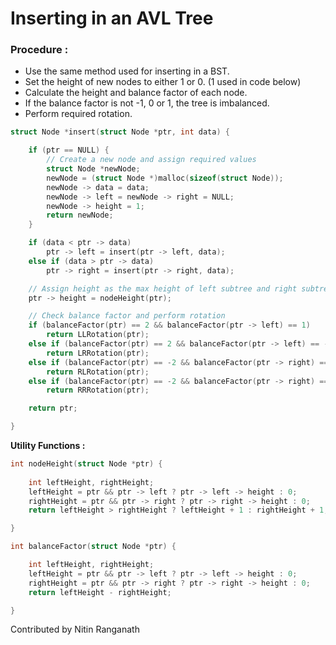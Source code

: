 # Inserting in an AVL Tree

### Procedure :

* Use the same method used for inserting in a BST.
* Set the height of new nodes to either 1 or 0. \(1 used in code below\)
* Calculate the height and balance factor of each node.
* If the balance factor is not -1, 0 or 1, the tree is imbalanced.
* Perform required rotation.

```c
struct Node *insert(struct Node *ptr, int data) {

	if (ptr == NULL) {
		// Create a new node and assign required values
		struct Node *newNode;
		newNode = (struct Node *)malloc(sizeof(struct Node));
		newNode -> data = data;
		newNode -> left = newNode -> right = NULL;
		newNode -> height = 1;
		return newNode;
	}

	if (data < ptr -> data) 
		ptr -> left = insert(ptr -> left, data);
	else if (data > ptr -> data)
		ptr -> right = insert(ptr -> right, data);

	// Assign height as the max height of left subtree and right subtree
	ptr -> height = nodeHeight(ptr);

	// Check balance factor and perform rotation
	if (balanceFactor(ptr) == 2 && balanceFactor(ptr -> left) == 1) 
		return LLRotation(ptr);
	else if (balanceFactor(ptr) == 2 && balanceFactor(ptr -> left) == -1)
		return LRRotation(ptr);
	else if (balanceFactor(ptr) == -2 && balanceFactor(ptr -> right) == 1)
		return RLRotation(ptr);
	else if (balanceFactor(ptr) == -2 && balanceFactor(ptr -> right) == -1)
		return RRRotation(ptr);

	return ptr;

}
```

**Utility Functions :**

```c
int nodeHeight(struct Node *ptr) {
	
	int leftHeight, rightHeight;
	leftHeight = ptr && ptr -> left ? ptr -> left -> height : 0;
	rightHeight = ptr && ptr -> right ? ptr -> right -> height : 0;
	return leftHeight > rightHeight ? leftHeight + 1 : rightHeight + 1;

}

int balanceFactor(struct Node *ptr) {

	int leftHeight, rightHeight;
	leftHeight = ptr && ptr -> left ? ptr -> left -> height : 0;
	rightHeight = ptr && ptr -> right ? ptr -> right -> height : 0;
	return leftHeight - rightHeight;

}
```

Contributed by Nitin Ranganath

